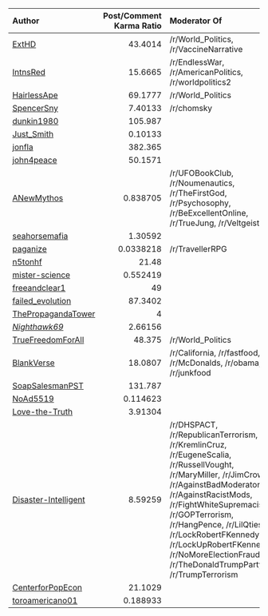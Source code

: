 | Author                                                               |   Post/Comment Karma Ratio | Moderator Of                                                                                                                                                                                                                                                                                                                                                |   Post Count |
|:---------------------------------------------------------------------|---------------------------:|:------------------------------------------------------------------------------------------------------------------------------------------------------------------------------------------------------------------------------------------------------------------------------------------------------------------------------------------------------------|-------------:|
| [ExtHD](https://reddit.com/user/ExtHD)                               |                 43.4014    | /r/World_Politics, /r/VaccineNarrative                                                                                                                                                                                                                                                                                                                      |           55 |
| [IntnsRed](https://reddit.com/user/IntnsRed)                         |                 15.6665    | /r/EndlessWar, /r/AmericanPolitics, /r/worldpolitics2                                                                                                                                                                                                                                                                                                       |            6 |
| [HairlessApe](https://reddit.com/user/HairlessApe)                   |                 69.1777    | /r/World_Politics                                                                                                                                                                                                                                                                                                                                           |            3 |
| [SpencerSny](https://reddit.com/user/SpencerSny)                     |                  7.40133   | /r/chomsky                                                                                                                                                                                                                                                                                                                                                  |            3 |
| [dunkin1980](https://reddit.com/user/dunkin1980)                     |                105.987     |                                                                                                                                                                                                                                                                                                                                                             |            2 |
| [Just_Smith](https://reddit.com/user/Just_Smith)                     |                  0.10133   |                                                                                                                                                                                                                                                                                                                                                             |            2 |
| [jonfla](https://reddit.com/user/jonfla)                             |                382.365     |                                                                                                                                                                                                                                                                                                                                                             |            2 |
| [john4peace](https://reddit.com/user/john4peace)                     |                 50.1571    |                                                                                                                                                                                                                                                                                                                                                             |            2 |
| [ANewMythos](https://reddit.com/user/ANewMythos)                     |                  0.838705  | /r/UFOBookClub, /r/Noumenautics, /r/TheFirstGod, /r/Psychosophy, /r/BeExcellentOnline, /r/TrueJung, /r/Veltgeist                                                                                                                                                                                                                                            |            1 |
| [seahorsemafia](https://reddit.com/user/seahorsemafia)               |                  1.30592   |                                                                                                                                                                                                                                                                                                                                                             |            1 |
| [paganize](https://reddit.com/user/paganize)                         |                  0.0338218 | /r/TravellerRPG                                                                                                                                                                                                                                                                                                                                             |            1 |
| [n5tonhf](https://reddit.com/user/n5tonhf)                           |                 21.48      |                                                                                                                                                                                                                                                                                                                                                             |            1 |
| [mister-science](https://reddit.com/user/mister-science)             |                  0.552419  |                                                                                                                                                                                                                                                                                                                                                             |            1 |
| [freeandclear1](https://reddit.com/user/freeandclear1)               |                 49         |                                                                                                                                                                                                                                                                                                                                                             |            1 |
| [failed_evolution](https://reddit.com/user/failed_evolution)         |                 87.3402    |                                                                                                                                                                                                                                                                                                                                                             |            1 |
| [ThePropagandaTower](https://reddit.com/user/ThePropagandaTower)     |                  4         |                                                                                                                                                                                                                                                                                                                                                             |            1 |
| [_Nighthawk69_](https://reddit.com/user/_Nighthawk69_)               |                  2.66156   |                                                                                                                                                                                                                                                                                                                                                             |            1 |
| [TrueFreedomForAll](https://reddit.com/user/TrueFreedomForAll)       |                 48.375     | /r/World_Politics                                                                                                                                                                                                                                                                                                                                           |            1 |
| [BlankVerse](https://reddit.com/user/BlankVerse)                     |                 18.0807    | /r/California, /r/fastfood, /r/McDonalds, /r/obama, /r/junkfood                                                                                                                                                                                                                                                                                             |            1 |
| [SoapSalesmanPST](https://reddit.com/user/SoapSalesmanPST)           |                131.787     |                                                                                                                                                                                                                                                                                                                                                             |            1 |
| [NoAd5519](https://reddit.com/user/NoAd5519)                         |                  0.114623  |                                                                                                                                                                                                                                                                                                                                                             |            1 |
| [Love-the-Truth](https://reddit.com/user/Love-the-Truth)             |                  3.91304   |                                                                                                                                                                                                                                                                                                                                                             |            1 |
| [Disaster-Intelligent](https://reddit.com/user/Disaster-Intelligent) |                  8.59259   | /r/DHSPACT, /r/RepublicanTerrorism, /r/KremlinCruz, /r/EugeneScalia, /r/RussellVought, /r/MaryMiller, /r/JimCrow2, /r/AgainstBadModerators, /r/AgainstRacistMods, /r/FightWhiteSupremacism, /r/GOPTerrorism, /r/HangPence, /r/LilQties, /r/LockRobertFKennedyUp, /r/LockUpRobertFKennedy, /r/NoMoreElectionFraud, /r/TheDonaldTrumpParty, /r/TrumpTerrorism |            1 |
| [CenterforPopEcon](https://reddit.com/user/CenterforPopEcon)         |                 21.1029    |                                                                                                                                                                                                                                                                                                                                                             |            1 |
| [toroamericano01](https://reddit.com/user/toroamericano01)           |                  0.188933  |                                                                                                                                                                                                                                                                                                                                                             |            1 |